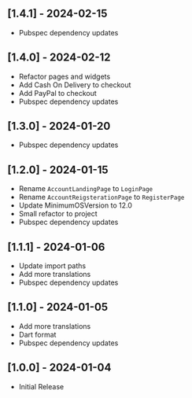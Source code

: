 ## [1.4.1] - 2024-02-15

* Pubspec dependency updates

## [1.4.0] - 2024-02-12

* Refactor pages and widgets
* Add Cash On Delivery to checkout
* Add PayPal to checkout
* Pubspec dependency updates

## [1.3.0] - 2024-01-20

* Pubspec dependency updates

## [1.2.0] - 2024-01-15

* Rename `AccountLandingPage` to `LoginPage`
* Rename `AccountReigsterationPage` to `RegisterPage`
* Update MinimumOSVersion to 12.0
* Small refactor to project
* Pubspec dependency updates

## [1.1.1] - 2024-01-06

* Update import paths
* Add more translations
* Pubspec dependency updates

## [1.1.0] - 2024-01-05

* Add more translations
* Dart format
* Pubspec dependency updates

## [1.0.0] - 2024-01-04

* Initial Release
